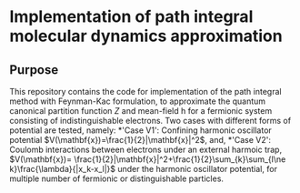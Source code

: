 # Implementation of path integral molecular dynamics approximation

## Purpose

This repository contains the code for implementation of the path integral method with Feynman-Kac formulation, to approximate the quantum canonical partition function $Z$ and mean-field h for a fermionic system consisting of indistinguishable electrons.
Two cases with different forms of potential are tested, namely:
*'Case V1': Confining harmonic oscillator potential $V(\mathbf{x})=\frac{1}{2}|\mathbf{x}|^2$, and,
*'Case V2': Coulomb interactions between electrons under an external harmoic trap, $V(\mathbf{x})= \frac{1}{2}|\mathbf{x}|^2+\frac{1}{2}\sum_{k}\sum_{l\ne k}\frac{\lambda}{|x_k-x_l|}$
under the harmonic oscillator potential, for multiple number of fermionic or distinguishable particles.


 
